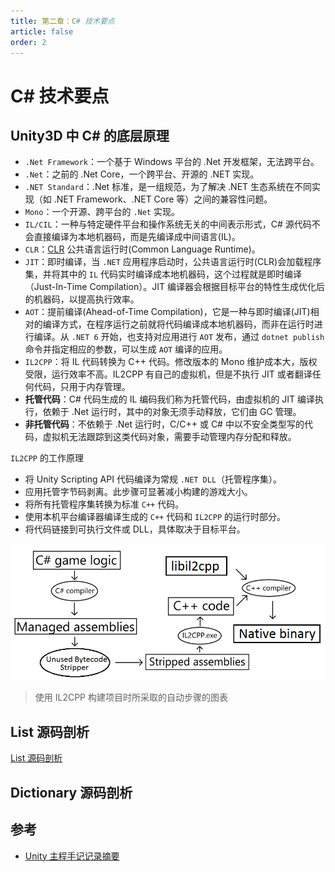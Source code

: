 ```yaml
---
title: 第二章：C# 技术要点
article: false
order: 2
---
```


# C# 技术要点

## Unity3D 中 C# 的底层原理

* `.Net Framework`：一个基于 Windows 平台的 .Net 开发框架，无法跨平台。
* `.Net`：之前的 .Net Core，一个跨平台、开源的 .NET 实现。
* `.NET Standard`：.Net 标准，是一组规范，为了解决 .NET 生态系统在不同实现（如 .NET Framework、.NET Core 等）之间的兼容性问题。
* `Mono`：一个开源、跨平台的 `.Net` 实现。
* `IL/CIL`：一种与特定硬件平台和操作系统无关的中间表示形式，C# 源代码不会直接编译为本地机器码，而是先编译成中间语言(IL)。
* `CLR`：[CLR] 公共语言运行时(Common Language Runtime)。
* `JIT`：即时编译，当 `.NET` 应用程序启动时，公共语言运行时(CLR)会加载程序集，并将其中的 `IL` 代码实时编译成本地机器码，这个过程就是即时编译（Just-In-Time Compilation）。JIT 编译器会根据目标平台的特性生成优化后的机器码，以提高执行效率。
* `AOT`：提前编译(Ahead-of-Time Compilation)，它是一种与即时编译(JIT)相对的编译方式，在程序运行之前就将代码编译成本地机器码，而非在运行时进行编译。从 `.NET 6` 开始，也支持对应用进行 `AOT` 发布，通过 `dotnet publish` 命令并指定相应的参数，可以生成 `AOT` 编译的应用。
* `IL2CPP`：将 IL 代码转换为 C++ 代码。修改版本的 Mono 维护成本大，版权受限，运行效率不高。IL2CPP 有自己的虚拟机，但是不执行 JIT 或者翻译任何代码，只用于内存管理。
* **托管代码**：C# 代码生成的 IL 编码我们称为托管代码，由虚拟机的 JIT 编译执行，依赖于 .Net 运行时，其中的对象无须手动释放，它们由 GC 管理。
* **非托管代码**：不依赖于 .Net 运行时，C/C++ 或 C# 中以不安全类型写的代码，虚拟机无法跟踪到这类代码对象，需要手动管理内存分配和释放。

`IL2CPP` 的工作原理

* 将 Unity Scripting API 代码编译为常规 `.NET DLL`（托管程序集）。
* 应用托管字节码剥离。此步骤可显著减小构建的游戏大小。
* 将所有托管程序集转换为标准 `C++` 代码。
* 使用本机平台编译器编译生成的 `C++` 代码和 `IL2CPP` 的运行时部分。
* 将代码链接到可执行文件或 DLL，具体取决于目标平台。

![](./assets/IL2CPP-3.png)
> 使用 IL2CPP 构建项目时所采取的自动步骤的图表

## List 源码剖析

[List 源码剖析](./../../../Language/Csharp/SourceCode/SourceCode_List.md)

## Dictionary 源码剖析



## 参考

* [Unity 主程手记记录摘要](https://s0nreir.github.io/2022/08/21/Unity%E4%B8%BB%E7%A8%8B%E6%89%8B%E8%AE%B0%E8%AF%BB%E4%B9%A6%E6%91%98%E8%AE%B0_1-2.html)


[CLR]: https://learn.microsoft.com/zh-cn/dotnet/standard/clr